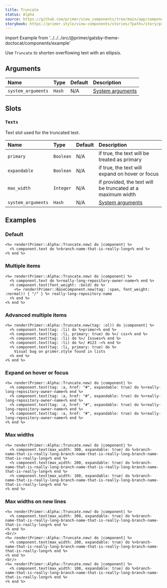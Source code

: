 ```yaml
---
title: Truncate
status: Alpha
source: https://github.com/primer/view_components/tree/main/app/components/primer/alpha/truncate.rb
storybook: https://primer.style/view-components/stories/?path=/story/primer-alpha-truncate
---
```


import Example from '../../../src/@primer/gatsby-theme-doctocat/components/example'

<!-- Warning: AUTO-GENERATED file, do not edit. Add code comments to your Ruby instead <3 -->

Use `Truncate` to shorten overflowing text with an ellipsis.

## Arguments

| Name | Type | Default | Description |
| :- | :- | :- | :- |
| `system_arguments` | `Hash` | N/A | [System arguments](/system-arguments) |

## Slots

### `Texts`

Text slot used for the truncated text.

| Name | Type | Default | Description |
| :- | :- | :- | :- |
| `primary` | `Boolean` | N/A | if true, the text will be treated as primary |
| `expandable` | `Boolean` | N/A | if true, the text will expand on hover or focus |
| `max_width` | `Integer` | N/A | if provided, the text will be truncated at a maximum width |
| `system_arguments` | `Hash` | N/A | [System arguments](/system-arguments) |

## Examples

### Default

<Example src="<span data-view-component='true' class='Truncate'>    <span data-view-component='true' class='Truncate-text'>branch-name-that-is-really-long</span></span>" />

```erb
<%= render(Primer::Alpha::Truncate.new) do |component| %>
  <% component.text do %>branch-name-that-is-really-long<% end %>
<% end %>
```

### Multiple items

<Example src="<span data-view-component='true' class='Truncate'>    <span data-view-component='true' class='Truncate-text'>really-long-repository-owner-name</span>    <span data-view-component='true' class='Truncate-text text-bold'>    <span data-view-component='true' class='text-normal'>/</span> really-long-repository-name</span></span>" />

```erb
<%= render(Primer::Alpha::Truncate.new) do |component| %>
  <% component.text do %>really-long-repository-owner-name<% end %>
  <% component.text(font_weight: :bold) do %>
    <%= render(Primer::BaseComponent.new(tag: :span, font_weight: :normal)) { "/" } %> really-long-repository-name
  <% end %>
<% end %>
```

### Advanced multiple items

<Example src="<ol data-view-component='true' class='Truncate'>    <li data-view-component='true' class='Truncate-text'>primer</li>    <li data-view-component='true' class='Truncate-text Truncate-text--primary'>/ css</li>    <li data-view-component='true' class='Truncate-text'>/ Issues</li>    <li data-view-component='true' class='Truncate-text'>/ #123 —</li>    <li data-view-component='true' class='Truncate-text Truncate-text--primary'>    Visual bug on primer.style found in lists</li></ol>" />

```erb
<%= render(Primer::Alpha::Truncate.new(tag: :ol)) do |component| %>
  <% component.text(tag: :li) do %>primer<% end %>
  <% component.text(tag: :li, primary: true) do %>/ css<% end %>
  <% component.text(tag: :li) do %>/ Issues<% end %>
  <% component.text(tag: :li) do %>/ #123 —<% end %>
  <% component.text(tag: :li, primary: true) do %>
    Visual bug on primer.style found in lists
  <% end %>
<% end %>
```

### Expand on hover or focus

<Example src="<span data-view-component='true' class='Truncate'>    <a href='#' data-view-component='true' class='Truncate-text Truncate-text--expandable'>really-long-repository-owner-name</a>    <a href='#' data-view-component='true' class='Truncate-text Truncate-text--expandable'>really-long-repository-owner-name</a>    <a href='#' data-view-component='true' class='Truncate-text Truncate-text--expandable'>really-long-repository-owner-name</a>    <a href='#' data-view-component='true' class='Truncate-text Truncate-text--expandable'>really-long-repository-owner-name</a></span>" />

```erb
<%= render(Primer::Alpha::Truncate.new) do |component| %>
  <% component.text(tag: :a, href: "#", expandable: true) do %>really-long-repository-owner-name<% end %>
  <% component.text(tag: :a, href: "#", expandable: true) do %>really-long-repository-owner-name<% end %>
  <% component.text(tag: :a, href: "#", expandable: true) do %>really-long-repository-owner-name<% end %>
  <% component.text(tag: :a, href: "#", expandable: true) do %>really-long-repository-owner-name<% end %>
<% end %>
```

### Max widths

<Example src="<span data-view-component='true' class='Truncate'>    <span style='max-width: 300px;' data-view-component='true' class='Truncate-text Truncate-text--expandable'>branch-name-that-is-really-long-branch-name-that-is-really-long-branch-name-that-is-really-long</span>    <span style='max-width: 200px;' data-view-component='true' class='Truncate-text Truncate-text--expandable'>branch-name-that-is-really-long-branch-name-that-is-really-long-branch-name-that-is-really-long</span>    <span style='max-width: 100px;' data-view-component='true' class='Truncate-text Truncate-text--expandable'>branch-name-that-is-really-long-branch-name-that-is-really-long-branch-name-that-is-really-long</span></span>" />

```erb
<%= render(Primer::Alpha::Truncate.new) do |component| %>
  <% component.text(max_width: 300, expandable: true) do %>branch-name-that-is-really-long-branch-name-that-is-really-long-branch-name-that-is-really-long<% end %>
  <% component.text(max_width: 200, expandable: true) do %>branch-name-that-is-really-long-branch-name-that-is-really-long-branch-name-that-is-really-long<% end %>
  <% component.text(max_width: 100, expandable: true) do %>branch-name-that-is-really-long-branch-name-that-is-really-long-branch-name-that-is-really-long<% end %>
<% end %>
```

### Max widths on new lines

<Example src="<span data-view-component='true' class='Truncate'>    <span style='max-width: 300px;' data-view-component='true' class='Truncate-text Truncate-text--expandable'>branch-name-that-is-really-long-branch-name-that-is-really-long-branch-name-that-is-really-long</span></span><br/><span data-view-component='true' class='Truncate'>    <span style='max-width: 200px;' data-view-component='true' class='Truncate-text Truncate-text--expandable'>branch-name-that-is-really-long-branch-name-that-is-really-long-branch-name-that-is-really-long</span></span><br/><span data-view-component='true' class='Truncate'>    <span style='max-width: 100px;' data-view-component='true' class='Truncate-text Truncate-text--expandable'>branch-name-that-is-really-long-branch-name-that-is-really-long-branch-name-that-is-really-long</span></span>" />

```erb
<%= render(Primer::Alpha::Truncate.new) do |component| %>
  <% component.text(max_width: 300, expandable: true) do %>branch-name-that-is-really-long-branch-name-that-is-really-long-branch-name-that-is-really-long<% end %>
<% end %>
<br/>
<%= render(Primer::Alpha::Truncate.new) do |component| %>
  <% component.text(max_width: 200, expandable: true) do %>branch-name-that-is-really-long-branch-name-that-is-really-long-branch-name-that-is-really-long<% end %>
<% end %>
<br/>
<%= render(Primer::Alpha::Truncate.new) do |component| %>
  <% component.text(max_width: 100, expandable: true) do %>branch-name-that-is-really-long-branch-name-that-is-really-long-branch-name-that-is-really-long<% end %>
<% end %>
```
